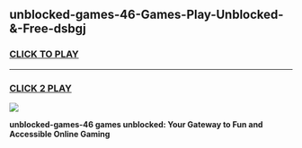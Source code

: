 
## unblocked-games-46-Games-Play-Unblocked-&-Free-dsbgj
<h3>
<a href="https://premium76.site?title=unblocked-games-46&ref=24A">CLICK TO PLAY</a></h3>
<hr>

<h3>
<a href="https://premium76.site?title=unblocked-games-46&ref=24A">CLICK 2 PLAY</a>
  
</h3>

<a href="https://premium76.site?title=unblocked-games-46&ref=24A"><img src="https://clearcache.store/games.png"></a>


**unblocked-games-46 games unblocked: Your Gateway to Fun and Accessible Online Gaming**
